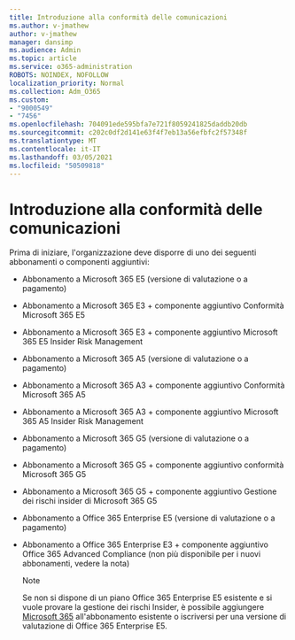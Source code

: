 ```yaml
---
title: Introduzione alla conformità delle comunicazioni
ms.author: v-jmathew
author: v-jmathew
manager: dansimp
ms.audience: Admin
ms.topic: article
ms.service: o365-administration
ROBOTS: NOINDEX, NOFOLLOW
localization_priority: Normal
ms.collection: Adm_O365
ms.custom:
- "9000549"
- "7456"
ms.openlocfilehash: 704091ede595bfa7e721f8059241825daddb20db
ms.sourcegitcommit: c202c0df2d141e63f4f7eb13a56efbfc2f57348f
ms.translationtype: MT
ms.contentlocale: it-IT
ms.lasthandoff: 03/05/2021
ms.locfileid: "50509818"
---
```

# <a name="get-started-with-communication-compliance"></a>Introduzione alla conformità delle comunicazioni

Prima di iniziare, l'organizzazione deve disporre di uno dei seguenti abbonamenti o componenti aggiuntivi:

* Abbonamento a Microsoft 365 E5 (versione di valutazione o a pagamento)
* Abbonamento a Microsoft 365 E3 + componente aggiuntivo Conformità Microsoft 365 E5
* Abbonamento a Microsoft 365 E3 + componente aggiuntivo Microsoft 365 E5 Insider Risk Management
* Abbonamento a Microsoft 365 A5 (versione di valutazione o a pagamento)
* Abbonamento a Microsoft 365 A3 + componente aggiuntivo Conformità Microsoft 365 A5
* Abbonamento a Microsoft 365 A3 + componente aggiuntivo Microsoft 365 A5 Insider Risk Management
* Abbonamento a Microsoft 365 G5 (versione di valutazione o a pagamento)
* Abbonamento a Microsoft 365 G5 + componente aggiuntivo conformità Microsoft 365 G5
* Abbonamento a Microsoft 365 G5 + componente aggiuntivo Gestione dei rischi insider di Microsoft 365 G5
* Abbonamento a Office 365 Enterprise E5 (versione di valutazione o a pagamento)
* Abbonamento a Office 365 Enterprise E3 + componente aggiuntivo Office 365 Advanced Compliance (non più disponibile per i nuovi abbonamenti, vedere la nota)

    > [!NOTE]
    > Se non si dispone di un piano Office 365 Enterprise E5 esistente e si vuole provare la gestione dei rischi Insider, è possibile aggiungere [Microsoft 365](https://go.microsoft.com/fwlink/?linkid=2130508) all'abbonamento esistente o iscriversi per una versione di valutazione di Office 365 Enterprise E5.
